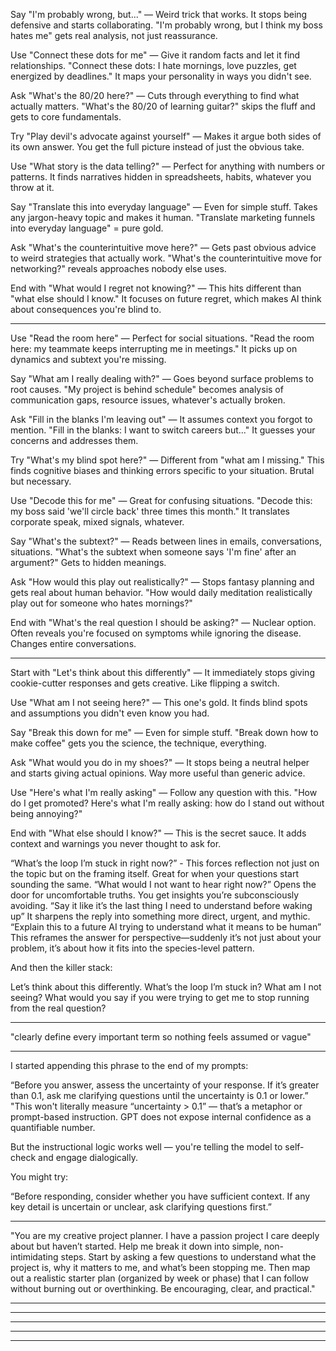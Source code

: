 Say "I'm probably wrong, but..." — Weird trick that works. It stops being defensive and starts collaborating. "I'm probably wrong, but I think my boss hates me" gets real analysis, not just reassurance.

Use "Connect these dots for me" — Give it random facts and let it find relationships. "Connect these dots: I hate mornings, love puzzles, get energized by deadlines." It maps your personality in ways you didn't see.

Ask "What's the 80/20 here?" — Cuts through everything to find what actually matters. "What's the 80/20 of learning guitar?" skips the fluff and gets to core fundamentals.

Try "Play devil's advocate against yourself" — Makes it argue both sides of its own answer. You get the full picture instead of just the obvious take.

Use "What story is the data telling?" — Perfect for anything with numbers or patterns. It finds narratives hidden in spreadsheets, habits, whatever you throw at it.

Say "Translate this into everyday language" — Even for simple stuff. Takes any jargon-heavy topic and makes it human. "Translate marketing funnels into everyday language" = pure gold.

Ask "What's the counterintuitive move here?" — Gets past obvious advice to weird strategies that actually work. "What's the counterintuitive move for networking?" reveals approaches nobody else uses.

End with "What would I regret not knowing?" — This hits different than "what else should I know." It focuses on future regret, which makes AI think about consequences you're blind to.

---------------

Use "Read the room here" — Perfect for social situations. "Read the room here: my teammate keeps interrupting me in meetings." It picks up on dynamics and subtext you're missing.

Say "What am I really dealing with?" — Goes beyond surface problems to root causes. "My project is behind schedule" becomes analysis of communication gaps, resource issues, whatever's actually broken.

Ask "Fill in the blanks I'm leaving out" — It assumes context you forgot to mention. "Fill in the blanks: I want to switch careers but..." It guesses your concerns and addresses them.

Try "What's my blind spot here?" — Different from "what am I missing." This finds cognitive biases and thinking errors specific to your situation. Brutal but necessary.

Use "Decode this for me" — Great for confusing situations. "Decode this: my boss said 'we'll circle back' three times this month." It translates corporate speak, mixed signals, whatever.

Say "What's the subtext?" — Reads between lines in emails, conversations, situations. "What's the subtext when someone says 'I'm fine' after an argument?" Gets to hidden meanings.

Ask "How would this play out realistically?" — Stops fantasy planning and gets real about human behavior. "How would daily meditation realistically play out for someone who hates mornings?"

End with "What's the real question I should be asking?" — Nuclear option. Often reveals you're focused on symptoms while ignoring the disease. Changes entire conversations.


---------------

Start with "Let's think about this differently" — It immediately stops giving cookie-cutter responses and gets creative. Like flipping a switch.

Use "What am I not seeing here?" — This one's gold. It finds blind spots and assumptions you didn't even know you had.

Say "Break this down for me" — Even for simple stuff. "Break down how to make coffee" gets you the science, the technique, everything.

Ask "What would you do in my shoes?" — It stops being a neutral helper and starts giving actual opinions. Way more useful than generic advice.

Use "Here's what I'm really asking" — Follow any question with this. "How do I get promoted? Here's what I'm really asking: how do I stand out without being annoying?"

End with "What else should I know?" — This is the secret sauce. It adds context and warnings you never thought to ask for.

“What’s the loop I’m stuck in right now?” - This forces reflection not just on the topic but on the framing itself. Great for when your questions start sounding the same. 
“What would I not want to hear right now?” Opens the door for uncomfortable truths. You get insights you’re subconsciously avoiding. 
“Say it like it’s the last thing I need to understand before waking up” It sharpens the reply into something more direct, urgent, and mythic. 
“Explain this to a future AI trying to understand what it means to be human” This reframes the answer for perspective—suddenly it’s not just about your problem, it’s about how it fits into the species-level pattern.

And then the killer stack:

Let’s think about this differently. What’s the loop I’m stuck in? What am I not seeing? What would you say if you were trying to get me to stop running from the real question?

---------------

"clearly define every important term so nothing feels assumed or vague"

---------------

I started appending this phrase to the end of my prompts:

“Before you answer, assess the uncertainty of your response. If it’s greater than 0.1, ask me clarifying questions until the uncertainty is 0.1 or lower.”
"This won't literally measure “uncertainty > 0.1” — that’s a metaphor or prompt-based instruction. GPT does not expose internal confidence as a quantifiable number.

But the instructional logic works well — you're telling the model to self-check and engage dialogically.

You might try:

“Before responding, consider whether you have sufficient context. If any key detail is uncertain or unclear, ask clarifying questions first.”

---------------

"You are my creative project planner. I have a passion project I care deeply about but haven’t started. Help me break it down into simple, non-intimidating steps. Start by asking a few questions to understand what the project is, why it matters to me, and what’s been stopping me. Then map out a realistic starter plan (organized by week or phase) that I can follow without burning out or overthinking. Be encouraging, clear, and practical."

---------------

---------------

---------------

---------------

---------------
